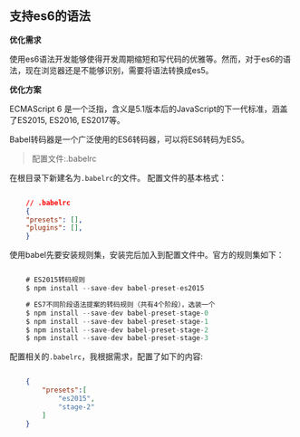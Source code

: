## 支持es6的语法


**优化需求**

使用es6语法开发能够使得开发周期缩短和写代码的优雅等。然而，对于es6的语法，现在浏览器还是不能够识别，需要将语法转换成es5。


**优化方案**

ECMAScript 6 是一个泛指，含义是5.1版本后的JavaScript的下一代标准，涵盖了ES2015, ES2016, ES2017等。

Babel转码器是一个广泛使用的ES6转码器，可以将ES6转码为ES5。

> 配置文件:.babelrc

在根目录下新建名为`.babelrc`的文件。
配置文件的基本格式：

```json

    // .babelrc
    {
    "presets": [],
    "plugins": [],
    }

```

使用babel先要安装规则集，安装完后加入到配置文件中。官方的规则集如下：

```javascript

    # ES2015转码规则 
    $ npm install --save-dev babel-preset-es2015 

    # ES7不同阶段语法提案的转码规则（共有4个阶段），选装一个 
    $ npm install --save-dev babel-preset-stage-0 
    $ npm install --save-dev babel-preset-stage-1 
    $ npm install --save-dev babel-preset-stage-2 
    $ npm install --save-dev babel-preset-stage-3

```

配置相关的`.babelrc`，我根据需求，配置了如下的内容:

```json

    {
        "presets":[
            "es2015",
            "stage-2"
        ]
    }

```
